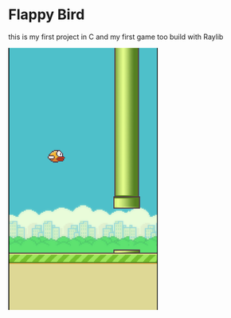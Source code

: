 # Flappy Bird

this is my first project in C and my first game too build with Raylib
<div>
  <img src="./Screnshoot.png" alt="Screnshoot" width="300">
</div>

